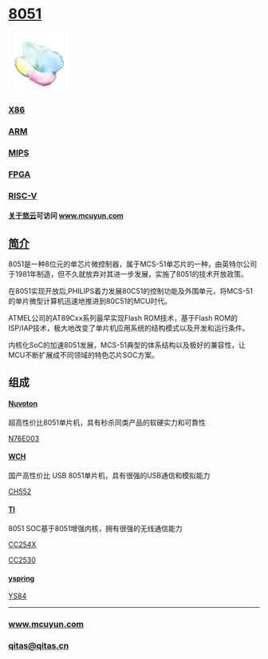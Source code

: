 ﻿# [8051](https://github.com/mcuyun/8051) 

[![sites](mcuyun/mcuyun.png)](http://www.mcuyun.com)

### [X86](https://github.com/mcuyun/X86)
### [ARM](https://github.com/mcuyun/ARM)
### [MIPS](https://github.com/mcuyun/MIPS)
### [FPGA](https://github.com/mcuyun/FPGA)
### [RISC-V](https://github.com/mcuyun/RISC-V)

#### [关于悠云](https://github.com/mcuyun/whyme)可访问 www.mcuyun.com


## [简介](https://github.com/mcuyun/8051/wiki)


8051是一种8位元的单芯片微控制器，属于MCS-51单芯片的一种，由英特尔公司于1981年制造，但不久就放弃对其进一步发展，实施了8051的技术开放政策。

在8051实现开放后,PHILIPS着力发展80C51的控制功能及外围单元，将MCS-51的单片微型计算机迅速地推进到80C51的MCU时代。

ATMEL公司的AT89Cxx系列最早实现Flash ROM技术，基于Flash ROM的ISP/IAP技术，极大地改变了单片机应用系统的结构模式以及开发和运行条件。

内核化SoC的加速8051发展，MCS-51典型的体系结构以及极好的兼容性，让MCU不断扩展成不同领域的特色芯片SOC方案。


## 组成


#### [Nuvoton](https://github.com/mcuyun/Nuvoton)

超高性价比8051单片机，具有秒杀同类产品的软硬实力和可靠性

[N76E003](https://github.com/mcuyun/N76E003.git)


#### [WCH](https://github.com/mcuyun/WCH)

国产高性价比 USB 8051单片机，具有很强的USB通信和模拟能力

[CH552](https://github.com/mcuyun/CH552)



#### [TI](https://github.com/mcuyun/TI)

8051 SOC基于8051增强内核，拥有很强的无线通信能力

[CC254X](https://github.com/mcuyun/CC254X)

[CC2530](https://github.com/mcuyun/CC2530)



#### [yspring](https://github.com/mcuyun/yspring)

[YS84](https://github.com/mcuyun/YS84.git)




---

###  www.mcuyun.com   
###  qitas@qitas.cn


